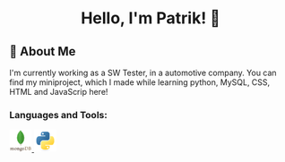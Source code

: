 <h1 align="center">Hello, I'm Patrik! 👋</h1>


## 💪 About Me
I'm currently working as a SW Tester, in a automotive company.
You can find my miniproject, which I made while learning python, MySQL, CSS, HTML and JavaScrip here!





<h3 align="left">Languages and Tools:</h3>
<p align="left"> <a href="https://www.mongodb.com/" target="_blank" rel="noreferrer"> <img src="https://raw.githubusercontent.com/devicons/devicon/master/icons/mongodb/mongodb-original-wordmark.svg" alt="mongodb" width="40" height="40"/> </a> <a href="https://www.python.org" target="_blank" rel="noreferrer"> <img src="https://raw.githubusercontent.com/devicons/devicon/master/icons/python/python-original.svg" alt="python" width="40" height="40"/> </a> </p>
